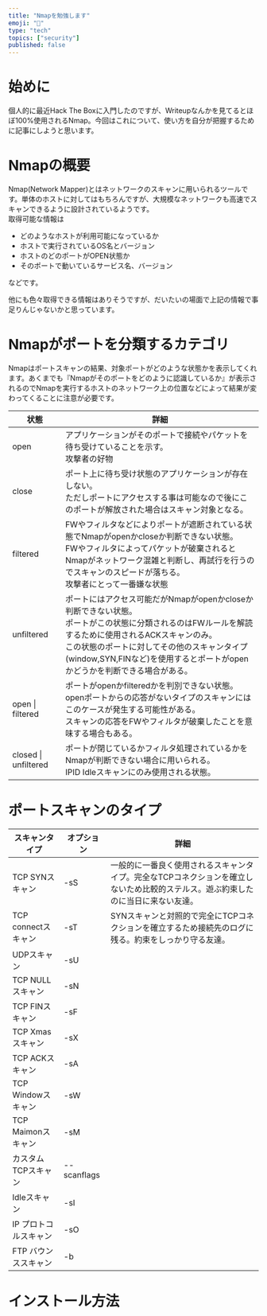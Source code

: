 ```yaml
---
title: "Nmapを勉強します"
emoji: "📝"
type: "tech"
topics: ["security"]
published: false
---
```

# 始めに
個人的に最近Hack The Boxに入門したのですが、Writeupなんかを見てるとほぼ100%使用されるNmap。今回はこれについて、使い方を自分が把握するために記事にしようと思います。

# Nmapの概要
Nmap(Network Mapper)とはネットワークのスキャンに用いられるツールです。単体のホストに対してはもちろんですが、大規模なネットワークも高速でスキャンできるように設計されているようです。</br>
取得可能な情報は

- どのようなホストが利用可能になっているか
- ホストで実行されているOS名とバージョン
- ホストのどのポートがOPEN状態か
- そのポートで動いているサービス名、バージョン

などです。  
  
他にも色々取得できる情報はありそうですが、だいたいの場面で上記の情報で事足りんじゃないかと思っています。

# Nmapがポートを分類するカテゴリ
Nmapはポートスキャンの結果、対象ポートがどのような状態かを表示してくれます。あくまでも『Nmapがそのポートをどのように認識しているか』が表示されるのでNmapを実行するホストのネットワーク上の位置などによって結果が変わってくることに注意が必要です。

| 状態 | 詳細 |
| ---- |  ---- |
| open | アプリケーションがそのポートで接続やパケットを待ち受けていることを示す。</br>攻撃者の好物|
| close | ポート上に待ち受け状態のアプリケーションが存在しない。</br>ただしポートにアクセスする事は可能なので後にこのポートが解放された場合はスキャン対象となる。|
| filtered | FWやフィルタなどによりポートが遮断されている状態でNmapがopenかcloseか判断できない状態。</br>FWやフィルタによってパケットが破棄されるとNmapがネットワーク混雑と判断し、再試行を行うのでスキャンのスピードが落ちる。</br>攻撃者にとって一番嫌な状態 |
| unfiltered | ポートにはアクセス可能だがNmapがopenかcloseか判断できない状態。</br>ポートがこの状態に分類されるのはFWルールを解読するために使用されるACKスキャンのみ。</br>この状態のポートに対してその他のスキャンタイプ(window,SYN,FINなど)を使用するとポートがopenかどうかを判断できる場合がある。 |
|open \| filtered| ポートがopenかfilteredかを判別できない状態。</br>openポートからの応答がないタイプのスキャンにはこのケースが発生する可能性がある。</br>スキャンの応答をFWやフィルタが破棄したことを意味する場合もある。 |
|closed \| unfiltered| ポートが閉じているかフィルタ処理されているかをNmapが判断できない場合に用いられる。</br>IPID Idleスキャンにのみ使用される状態。 |

# ポートスキャンのタイプ
|スキャンタイプ         | オプション | 詳細 |
| ----                  | ----        | ---- |
| TCP SYNスキャン       | -sS         | 一般的に一番良く使用されるスキャンタイプ。完全なTCPコネクションを確立しないため比較的ステルス。遊ぶ約束したのに当日に来ない友達。
| TCP connectスキャン   | -sT         | SYNスキャンと対照的で完全にTCPコネクションを確立するため接続先のログに残る。約束をしっかり守る友達。|
| UDPスキャン           | -sU         ||
| TCP NULLスキャン      | -sN         ||
| TCP FINスキャン       | -sF         ||
| TCP Xmasスキャン      | -sX         ||
| TCP ACKスキャン       | -sA         ||
| TCP Windowスキャン    | -sW         ||
| TCP Maimonスキャン    | -sM         ||
| カスタムTCPスキャン   | --scanflags ||
| Idleスキャン          | -sI         ||
| IP プロトコルスキャン | -sO         ||
| FTP バウンススキャン  | -b          ||
# インストール方法


